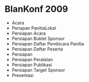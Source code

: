 # BlanKonf 2009

  + Acara
  + Periapan PanitiaLokal
  + Persiapan Acara
  + Persiapan Buklet Sponsor
  + Persiapan Daftar Pembicara Panitia
  + Persiapan Daftar Peserta
  + Persiapan
  + Persiapan Peralatan
  + Persiapan Publikasi
  + Persiapan Target Sponsor
  + Presentasi


